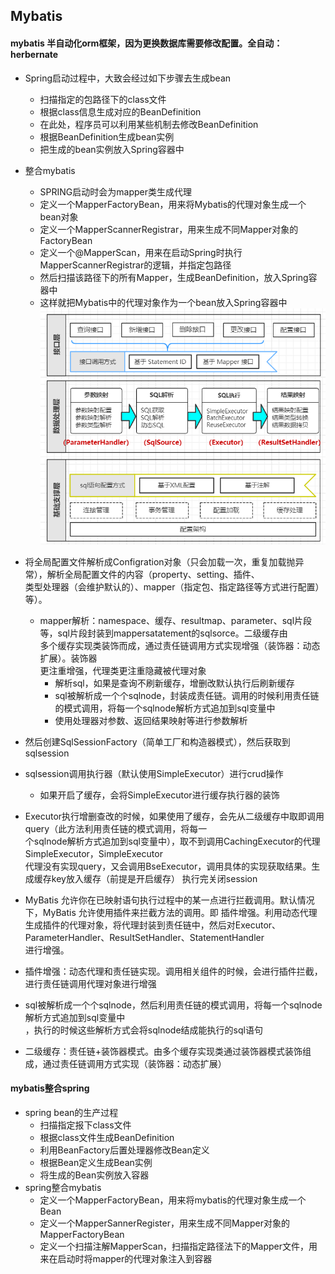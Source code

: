 ## Mybatis

#### mybatis 半自动化orm框架，因为更换数据库需要修改配置。全自动：herbernate
- Spring启动过程中，大致会经过如下步骤去生成bean
  - 扫描指定的包路径下的class文件
  - 根据class信息生成对应的BeanDefinition
  - 在此处，程序员可以利用某些机制去修改BeanDefinition
  - 根据BeanDefinition生成bean实例
  - 把生成的bean实例放入Spring容器中

- 整合mybatis
  - SPRING启动时会为mapper类生成代理
  - 定义一个MapperFactoryBean，用来将Mybatis的代理对象生成一个bean对象
  - 定义一个MapperScannerRegistrar，用来生成不同Mapper对象的FactoryBean
  - 定义一个@MapperScan，用来在启动Spring时执行MapperScannerRegistrar的逻辑，并指定包路径 
  - 然后扫描该路径下的所有Mapper，生成BeanDefinition，放入Spring容器中
  - 这样就把Mybatis中的代理对象作为一个bean放入Spring容器中
  ![](/studyforbat/pic/mybatis架构.png)
- 将全局配置文件解析成Configration对象（只会加载一次，重复加载抛异常），解析全局配置文件的内容（property、setting、插件、  
类型处理器（会维护默认的）、mapper（指定包、指定路径等方式进行配置）等）。
  - mapper解析：namespace、缓存、resultmap、parameter、sql片段等，sql片段封装到mappersatatement的sqlsorce。二级缓存由  
  多个缓存实现类装饰而成，通过责任链调用方式实现增强（装饰器：动态扩展）。装饰器  
  更注重增强，代理类更注重隐藏被代理对象
    - 解析sql，如果是查询不刷新缓存，增删改默认执行后刷新缓存 
    - sql被解析成一个个sqlnode，封装成责任链。调用的时候利用责任链的模式调用，将每一个sqlnode解析方式追加到sql变量中
    - 使用处理器对参数、返回结果映射等进行参数解析
- 然后创建SqlSessionFactory（简单工厂和构造器模式），然后获取到sqlsession
- sqlsession调用执行器（默认使用SimpleExecutor）进行crud操作  
  - 如果开启了缓存，会将SimpleExecutor进行缓存执行器的装饰
- Executor执行增删查改的时候，如果使用了缓存，会先从二级缓存中取即调用query（此方法利用责任链的模式调用，将每一  
个sqlnode解析方式追加到sql变量中），取不到调用CachingExecutor的代理SimpleExecutor，SimpleExecutor  
代理没有实现query，又会调用BseExecutor，调用具体的实现获取结果。生成缓存key放入缓存（前提是开启缓存）
执行完关闭session
- MyBatis 允许你在已映射语句执行过程中的某一点进行拦截调用。默认情况下，MyBatis 允许使用插件来拦截方法的调用。即
插件增强。利用动态代理生成插件的代理对象，将代理封装到责任链中，然后对Executor、ParameterHandler、ResultSetHandler、StatementHandler  
进行增强。
- 插件增强：动态代理和责任链实现。调用相关组件的时候，会进行插件拦截，进行责任链调用代理对象进行增强
- sql被解析成一个个sqlnode，然后利用责任链的模式调用，将每一个sqlnode解析方式追加到sql变量中  
，执行的时候这些解析方式会将sqlnode结成能执行的sql语句
- 二级缓存：责任链+装饰器模式。由多个缓存实现类通过装饰器模式装饰组成，通过责任链调用方式实现（装饰器：动态扩展）


#### mybatis整合spring
- spring bean的生产过程
  - 扫描指定报下class文件
  - 根据class文件生成BeanDefinition
  - 利用BeanFactory后置处理器修改Bean定义
  - 根据Bean定义生成Bean实例
  - 将生成的Bean实例放入容器
- spring整合mybatis
   - 定义一个MapperFactoryBean，用来将mybatis的代理对象生成一个Bean
   - 定义一个MapperSannerRegister，用来生成不同Mapper对象的MapperFactoryBean
   - 定义一个扫描注解MapperScan，扫描指定路径法下的Mapper文件，用来在启动时将mapper的代理对象注入到容器


